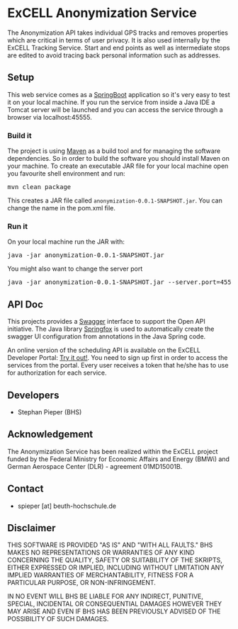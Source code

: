 # ExCELL Anonymization Service

The Anonymization API takes individual GPS tracks and removes properties which are critical in terms of user privacy. It is also used internally by the ExCELL Tracking Service. Start and end points as well as intermediate stops are edited to avoid tracing back personal information such as addresses.

## Setup

This web service comes as a [SpringBoot](https://projects.spring.io/spring-boot/) application so it's very easy to test it on your local machine. If you run the service from inside a Java IDE a Tomcat server will be launched and you can access the service through a browser via localhost:45555.

### Build it

The project is using [Maven](https://maven.apache.org/) as a build tool and for managing the software dependencies. So in order to build the software you should install Maven on your machine. To create an executable JAR file for your local machine open you favourite shell environment and run:

<pre>mvn clean package</pre>

This creates a JAR file called `anonymization-0.0.1-SNAPSHOT.jar`. You can change the name in the pom.xml file.

### Run it

On your local machine run the JAR with:

<pre>java -jar anonymization-0.0.1-SNAPSHOT.jar</pre>

You might also want to change the server port

<pre>java -jar anonymization-0.0.1-SNAPSHOT.jar --server.port=45555</pre>

## API Doc

This projects provides a [Swagger](https://swagger.io/) interface to support the Open API initiative. The Java library [Springfox](http://springfox.github.io/springfox/) is used to automatically create the swagger UI configuration from annotations in the Java Spring code.

An online version of the scheduling API is available on the ExCELL Developer Portal: [Try it out!](https://www.excell-mobility.de/developer/docs.php?service=anonymization_service). You need to sign up first in order to access the services from the portal. Every user receives a token that he/she has to use for authorization for each service.


## Developers

* Stephan Pieper (BHS)


## Acknowledgement
The Anonymization Service has been realized within the ExCELL project funded by the Federal Ministry for Economic Affairs and Energy (BMWi) and German Aerospace Center (DLR) - agreement 01MD15001B.


## Contact

* spieper [at] beuth-hochschule.de

## Disclaimer

THIS SOFTWARE IS PROVIDED "AS IS" AND "WITH ALL FAULTS." 
BHS MAKES NO REPRESENTATIONS OR WARRANTIES OF ANY KIND CONCERNING THE 
QUALITY, SAFETY OR SUITABILITY OF THE SKRIPTS, EITHER EXPRESSED OR 
IMPLIED, INCLUDING WITHOUT LIMITATION ANY IMPLIED WARRANTIES OF 
MERCHANTABILITY, FITNESS FOR A PARTICULAR PURPOSE, OR NON-INFRINGEMENT.

IN NO EVENT WILL BHS BE LIABLE FOR ANY INDIRECT, PUNITIVE, SPECIAL, 
INCIDENTAL OR CONSEQUENTIAL DAMAGES HOWEVER THEY MAY ARISE AND EVEN IF 
BHS HAS BEEN PREVIOUSLY ADVISED OF THE POSSIBILITY OF SUCH DAMAGES.
